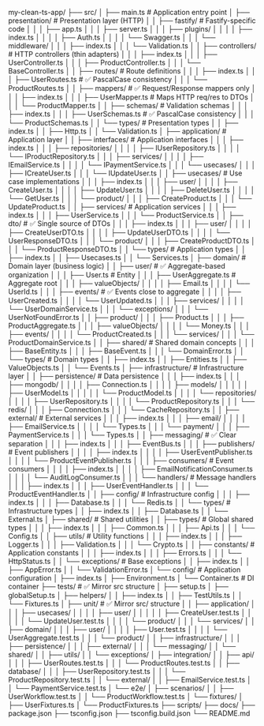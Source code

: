 my-clean-ts-app/
├── src/
│ ├── main.ts # Application entry point
│ ├── presentation/ # Presentation layer (HTTP)
│ │ ├── fastify/ # Fastify-specific code
│ │ │ ├── app.ts
│ │ │ ├── server.ts
│ │ │ ├── plugins/
│ │ │ │ ├── index.ts
│ │ │ │ ├── Auth.ts
│ │ │ │ └── Swagger.ts
│ │ │ └── middleware/
│ │ │ ├── index.ts
│ │ │ └── Validation.ts
│ │ ├── controllers/ # HTTP controllers (thin adapters)
│ │ │ ├── index.ts
│ │ │ ├── UserController.ts
│ │ │ ├── ProductController.ts
│ │ │ └── BaseController.ts
│ │ ├── routes/ # Route definitions
│ │ │ ├── index.ts
│ │ │ ├── UserRoutes.ts # ✅ PascalCase consistency
│ │ │ └── ProductRoutes.ts
│ │ ├── mappers/ # ✅ Request/Response mappers only
│ │ │ ├── index.ts
│ │ │ ├── UserMapper.ts # Maps HTTP req/res to DTOs
│ │ │ └── ProductMapper.ts
│ │ ├── schemas/ # Validation schemas
│ │ │ ├── index.ts
│ │ │ ├── UserSchemas.ts # ✅ PascalCase consistency
│ │ │ └── ProductSchemas.ts
│ │ └── types/ # Presentation types
│ │ ├── index.ts
│ │ ├── Http.ts
│ │ └── Validation.ts
│ ├── application/ # Application layer
│ │ ├── interfaces/ # Application interfaces
│ │ │ ├── index.ts
│ │ │ ├── repositories/
│ │ │ │ ├── IUserRepository.ts
│ │ │ │ └── IProductRepository.ts
│ │ │ ├── services/
│ │ │ │ ├── IEmailService.ts
│ │ │ │ └── IPaymentService.ts
│ │ │ └── usecases/
│ │ │ ├── ICreateUser.ts
│ │ │ └── IUpdateUser.ts
│ │ ├── usecases/ # Use case implementations
│ │ │ ├── index.ts
│ │ │ ├── user/
│ │ │ │ ├── CreateUser.ts
│ │ │ │ ├── UpdateUser.ts
│ │ │ │ ├── DeleteUser.ts
│ │ │ │ └── GetUser.ts
│ │ │ └── product/
│ │ │ ├── CreateProduct.ts
│ │ │ └── UpdateProduct.ts
│ │ ├── services/ # Application services
│ │ │ ├── index.ts
│ │ │ ├── UserService.ts
│ │ │ └── ProductService.ts
│ │ ├── dto/ # ✅ Single source of DTOs
│ │ │ ├── index.ts
│ │ │ ├── user/
│ │ │ │ ├── CreateUserDTO.ts
│ │ │ │ ├── UpdateUserDTO.ts
│ │ │ │ └── UserResponseDTO.ts
│ │ │ └── product/
│ │ │ ├── CreateProductDTO.ts
│ │ │ └── ProductResponseDTO.ts
│ │ └── types/ # Application types
│ │ ├── index.ts
│ │ ├── Usecases.ts
│ │ └── Services.ts
│ ├── domain/ # Domain layer (business logic)
│ │ ├── user/ # ✅ Aggregate-based organization
│ │ │ ├── User.ts # Entity
│ │ │ ├── UserAggregate.ts # Aggregate root
│ │ │ ├── valueObjects/
│ │ │ │ ├── Email.ts
│ │ │ │ └── UserId.ts
│ │ │ ├── events/ # ✅ Events close to aggregate
│ │ │ │ ├── UserCreated.ts
│ │ │ │ └── UserUpdated.ts
│ │ │ ├── services/
│ │ │ │ └── UserDomainService.ts
│ │ │ └── exceptions/
│ │ │ └── UserNotFoundError.ts
│ │ ├── product/
│ │ │ ├── Product.ts
│ │ │ ├── ProductAggregate.ts
│ │ │ ├── valueObjects/
│ │ │ │ └── Money.ts
│ │ │ ├── events/
│ │ │ │ └── ProductCreated.ts
│ │ │ └── services/
│ │ │ └── ProductDomainService.ts
│ │ ├── shared/ # Shared domain concepts
│ │ │ ├── BaseEntity.ts
│ │ │ ├── BaseEvent.ts
│ │ │ └── DomainError.ts
│ │ └── types/ # Domain types
│ │ ├── index.ts
│ │ ├── Entities.ts
│ │ ├── ValueObjects.ts
│ │ └── Events.ts
│ ├── infrastructure/ # Infrastructure layer
│ │ ├── persistence/ # Data persistence
│ │ │ ├── index.ts
│ │ │ ├── mongodb/
│ │ │ │ ├── Connection.ts
│ │ │ │ ├── models/
│ │ │ │ │ ├── UserModel.ts
│ │ │ │ │ └── ProductModel.ts
│ │ │ │ └── repositories/
│ │ │ │ ├── UserRepository.ts
│ │ │ │ └── ProductRepository.ts
│ │ │ └── redis/
│ │ │ ├── Connection.ts
│ │ │ └── CacheRepository.ts
│ │ ├── external/ # External services
│ │ │ ├── index.ts
│ │ │ ├── email/
│ │ │ │ ├── EmailService.ts
│ │ │ │ └── Types.ts
│ │ │ └── payment/
│ │ │ ├── PaymentService.ts
│ │ │ └── Types.ts
│ │ ├── messaging/ # ✅ Clear separation
│ │ │ ├── index.ts
│ │ │ ├── EventBus.ts
│ │ │ ├── publishers/ # Event publishers
│ │ │ │ ├── index.ts
│ │ │ │ ├── UserEventPublisher.ts
│ │ │ │ └── ProductEventPublisher.ts
│ │ │ ├── consumers/ # Event consumers
│ │ │ │ ├── index.ts
│ │ │ │ ├── EmailNotificationConsumer.ts
│ │ │ │ └── AuditLogConsumer.ts
│ │ │ └── handlers/ # Message handlers
│ │ │ ├── index.ts
│ │ │ ├── UserEventHandler.ts
│ │ │ └── ProductEventHandler.ts
│ │ ├── config/ # Infrastructure config
│ │ │ ├── index.ts
│ │ │ ├── Database.ts
│ │ │ └── Redis.ts
│ │ └── types/ # Infrastructure types
│ │ ├── index.ts
│ │ ├── Database.ts
│ │ └── External.ts
│ ├── shared/ # Shared utilities
│ │ ├── types/ # Global shared types
│ │ │ ├── index.ts
│ │ │ ├── Common.ts
│ │ │ ├── Api.ts
│ │ │ └── Config.ts
│ │ ├── utils/ # Utility functions
│ │ │ ├── index.ts
│ │ │ ├── Logger.ts
│ │ │ ├── Validation.ts
│ │ │ └── Crypto.ts
│ │ ├── constants/ # Application constants
│ │ │ ├── index.ts
│ │ │ ├── Errors.ts
│ │ │ └── HttpStatus.ts
│ │ └── exceptions/ # Base exceptions
│ │ ├── index.ts
│ │ ├── AppError.ts
│ │ └── ValidationError.ts
│ └── config/ # Application configuration
│ ├── index.ts
│ ├── Environment.ts
│ └── Container.ts # DI container
├── tests/ # ✅ Mirror src structure
│ ├── setup.ts
│ ├── globalSetup.ts
│ ├── helpers/
│ │ ├── index.ts
│ │ ├── TestUtils.ts
│ │ └── Fixtures.ts
│ ├── unit/ # ✅ Mirror src/ structure
│ │ ├── application/
│ │ │ ├── usecases/
│ │ │ │ ├── user/
│ │ │ │ │ ├── CreateUser.test.ts
│ │ │ │ │ └── UpdateUser.test.ts
│ │ │ │ └── product/
│ │ │ └── services/
│ │ ├── domain/
│ │ │ ├── user/
│ │ │ │ ├── User.test.ts
│ │ │ │ └── UserAggregate.test.ts
│ │ │ └── product/
│ │ ├── infrastructure/
│ │ │ ├── persistence/
│ │ │ ├── external/
│ │ │ └── messaging/
│ │ └── shared/
│ │ ├── utils/
│ │ └── exceptions/
│ ├── integration/
│ │ ├── api/
│ │ │ ├── UserRoutes.test.ts
│ │ │ └── ProductRoutes.test.ts
│ │ ├── database/
│ │ │ ├── UserRepository.test.ts
│ │ │ └── ProductRepository.test.ts
│ │ └── external/
│ │ ├── EmailService.test.ts
│ │ └── PaymentService.test.ts
│ └── e2e/
│ ├── scenarios/
│ │ ├── UserWorkflow.test.ts
│ │ └── ProductWorkflow.test.ts
│ └── fixtures/
│ ├── UserFixtures.ts
│ └── ProductFixtures.ts
├── scripts/
├── docs/
├── package.json
├── tsconfig.json
├── tsconfig.build.json
└── README.md

